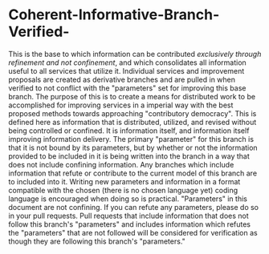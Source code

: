# Coherent-Informative-Branch-Verified-
This is the base to which information can be contributed *exclusively through refinement and not confinement*, and which consolidates all information useful to all services that utilize it. Individual services and improvement proposals are created as derivative branches and are pulled in when verified to not conflict with the "parameters" set for improving this base branch. The purpose of this is to create a means for distributed work to be accomplished for improving services in a imperial way with the best proposed methods towards approaching "contributory democracy". This is defined here as information that is distributed, utilized, and revised without being controlled or confined. It is information itself, and information itself improving information delivery. 
The primary "parameter" for this branch is that it is not bound by its parameters, but by whether or not the information provided to be included in it is being written into the branch in a way that does not include confining information. Any branches which include information that refute or contribute to the current model of this branch are to included into it.
Writing new parameters and information in a format compatible with the chosen (there is no chosen language yet) coding language is encouraged when doing so is practical.
"Parameters" in this document are not confining. If you can refute any parameters, please do so in your pull requests. Pull requests that include information that does not follow this branch's "parameters" and includes information which refutes the "parameters" that are not followed will be considered for verification as though they are following this branch's "parameters."
